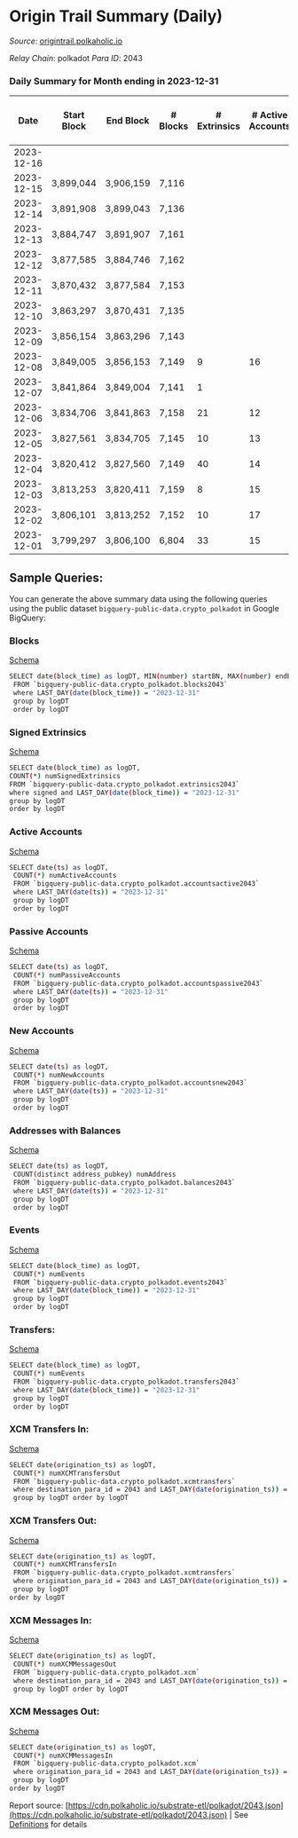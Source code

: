 # Origin Trail Summary (Daily)

_Source_: [origintrail.polkaholic.io](https://origintrail.polkaholic.io)

*Relay Chain*: polkadot
*Para ID*: 2043



### Daily Summary for Month ending in 2023-12-31


| Date    | Start Block | End Block | # Blocks | # Extrinsics | # Active Accounts | # Passive Accounts | # New Accounts | # Addresses | # Events  | # Transfers ($USD) | # XCM Transfers In ($USD) | # XCM Transfers Out ($USD) | # XCM In | # XCM Out | Issues |
|---------|-------------|-----------|----------|--------------|-------------------|--------------------|----------------|-------------|-----------|--------------------|---------------------------|----------------------------|----------|-----------|--------|
| 2023-12-16 |  |  |  |  |  |  |  |  |  |   |   |   |  |  |  |
| 2023-12-15 | 3,899,044 | 3,906,159 | 7,116 |  |  |  |  |  |  |   |   |   |  |  |  |
| 2023-12-14 | 3,891,908 | 3,899,043 | 7,136 |  |  |  |  |  |  |   |   |   |  |  |  |
| 2023-12-13 | 3,884,747 | 3,891,907 | 7,161 |  |  |  |  |  |  |   |   |   |  |  |  |
| 2023-12-12 | 3,877,585 | 3,884,746 | 7,162 |  |  |  |  |  |  |   |   |   |  |  |  |
| 2023-12-11 | 3,870,432 | 3,877,584 | 7,153 |  |  |  |  |  |  |   |   |   |  |  |  |
| 2023-12-10 | 3,863,297 | 3,870,431 | 7,135 |  |  |  |  | 3,823 |  |   |   |   |  |  |  |
| 2023-12-09 | 3,856,154 | 3,863,296 | 7,143 |  |  |  |  | 3,822 |  |   |   |   |  | 1 |  |
| 2023-12-08 | 3,849,005 | 3,856,153 | 7,149 | 9 | 16 | 40 |  | 3,820 | 1,432,067 | 71,948  |   |   |  |  |  |
| 2023-12-07 | 3,841,864 | 3,849,004 | 7,141 | 1 |  |  |  | 3,821 | 1,416,422 | 71,380  |   |   |  |  |  |
| 2023-12-06 | 3,834,706 | 3,841,863 | 7,158 | 21 | 12 | 32 |  | 3,821 | 1,439,502 | 72,494  |   |   |  |  |  |
| 2023-12-05 | 3,827,561 | 3,834,705 | 7,145 | 10 | 13 | 34 | 2 | 3,821 | 1,465,158 | 73,360  |   |   |  |  |  |
| 2023-12-04 | 3,820,412 | 3,827,560 | 7,149 | 40 | 14 | 32 |  | 3,819 | 1,474,407 | 73,510  |   |   |  |  |  |
| 2023-12-03 | 3,813,253 | 3,820,411 | 7,159 | 8 | 15 | 25 | 1 | 3,819 | 1,490,626 | 73,556  |   |   |  |  |  |
| 2023-12-02 | 3,806,101 | 3,813,252 | 7,152 | 10 | 17 | 22 |  | 3,818 | 1,461,995 | 74,707  |   |   |  |  |  |
| 2023-12-01 | 3,799,297 | 3,806,100 | 6,804 | 33 | 15 | 33 | 2 | 3,818 | 1,440,986 | 73,947  |   |   |  |  |  |

## Sample Queries:
You can generate the above summary data using the following queries using the public dataset `bigquery-public-data.crypto_polkadot` in Google BigQuery:


### Blocks 

[Schema](https://github.com/colorfulnotion/substrate-etl/blob/main/schema/blocks.json)

```bash
SELECT date(block_time) as logDT, MIN(number) startBN, MAX(number) endBN, COUNT(*) numBlocks 
 FROM `bigquery-public-data.crypto_polkadot.blocks2043`  
 where LAST_DAY(date(block_time)) = "2023-12-31" 
 group by logDT 
 order by logDT
```

### Signed Extrinsics 

[Schema](https://github.com/colorfulnotion/substrate-etl/blob/main/schema/extrinsics.json)

```bash
SELECT date(block_time) as logDT, 
COUNT(*) numSignedExtrinsics 
FROM `bigquery-public-data.crypto_polkadot.extrinsics2043`  
where signed and LAST_DAY(date(block_time)) = "2023-12-31" 
group by logDT 
order by logDT
```

### Active Accounts 

[Schema](https://github.com/colorfulnotion/substrate-etl/blob/main/schema/accountsactive.json)

```bash
SELECT date(ts) as logDT, 
 COUNT(*) numActiveAccounts 
 FROM `bigquery-public-data.crypto_polkadot.accountsactive2043` 
 where LAST_DAY(date(ts)) = "2023-12-31" 
 group by logDT 
 order by logDT
```

### Passive Accounts 

[Schema](https://github.com/colorfulnotion/substrate-etl/blob/main/schema/accountspassive.json)

```bash
SELECT date(ts) as logDT, 
 COUNT(*) numPassiveAccounts 
 FROM `bigquery-public-data.crypto_polkadot.accountspassive2043` 
 where LAST_DAY(date(ts)) = "2023-12-31" 
 group by logDT 
 order by logDT
```

### New Accounts 

[Schema](https://github.com/colorfulnotion/substrate-etl/blob/main/schema/accountsnew.json)

```bash
SELECT date(ts) as logDT, 
 COUNT(*) numNewAccounts 
 FROM `bigquery-public-data.crypto_polkadot.accountsnew2043` 
 where LAST_DAY(date(ts)) = "2023-12-31" 
 group by logDT
 order by logDT
```

### Addresses with Balances 

[Schema](https://github.com/colorfulnotion/substrate-etl/blob/main/schema/balances.json)

```bash
SELECT date(ts) as logDT,
 COUNT(distinct address_pubkey) numAddress 
 FROM `bigquery-public-data.crypto_polkadot.balances2043` 
 where LAST_DAY(date(ts)) = "2023-12-31" 
 group by logDT 
 order by logDT
```

### Events 

[Schema](https://github.com/colorfulnotion/substrate-etl/blob/main/schema/events.json)

```bash
SELECT date(block_time) as logDT, 
 COUNT(*) numEvents 
 FROM `bigquery-public-data.crypto_polkadot.events2043` 
 where LAST_DAY(date(block_time)) = "2023-12-31" 
 group by logDT 
 order by logDT
```

### Transfers:

[Schema](https://github.com/colorfulnotion/substrate-etl/blob/main/schema/transfers.json)

```bash
SELECT date(block_time) as logDT, 
 COUNT(*) numEvents 
 FROM `bigquery-public-data.crypto_polkadot.transfers2043` 
 where LAST_DAY(date(block_time)) = "2023-12-31" 
 group by logDT 
 order by logDT
```

### XCM Transfers In: 

[Schema](https://github.com/colorfulnotion/substrate-etl/blob/main/schema/xcmtransfers.json)

```bash
SELECT date(origination_ts) as logDT, 
 COUNT(*) numXCMTransfersOut 
 FROM `bigquery-public-data.crypto_polkadot.xcmtransfers` 
 where destination_para_id = 2043 and LAST_DAY(date(origination_ts)) = "2023-12-31" 
 group by logDT order by logDT
```

### XCM Transfers Out: 

[Schema](https://github.com/colorfulnotion/substrate-etl/blob/main/schema/xcmtransfers.json)

```bash
SELECT date(origination_ts) as logDT, 
 COUNT(*) numXCMTransfersIn 
 FROM `bigquery-public-data.crypto_polkadot.xcmtransfers` 
 where origination_para_id = 2043 and LAST_DAY(date(origination_ts)) = "2023-12-31" 
 group by logDT 
order by logDT
```

### XCM Messages In: 

[Schema](https://github.com/colorfulnotion/substrate-etl/blob/main/schema/xcm.json)

```bash
SELECT date(origination_ts) as logDT, 
 COUNT(*) numXCMMessagesOut 
 FROM `bigquery-public-data.crypto_polkadot.xcm` 
 where destination_para_id = 2043 and LAST_DAY(date(origination_ts)) = "2023-12-31" 
 group by logDT order by logDT
```

### XCM Messages Out: 

[Schema](https://github.com/colorfulnotion/substrate-etl/blob/main/schema/xcm.json)

```bash
SELECT date(origination_ts) as logDT, 
 COUNT(*) numXCMMessagesIn 
 FROM `bigquery-public-data.crypto_polkadot.xcm` 
 where origination_para_id = 2043 and LAST_DAY(date(origination_ts)) = "2023-12-31" 
 group by logDT 
order by logDT
```


Report source: [https://cdn.polkaholic.io/substrate-etl/polkadot/2043.json](https://cdn.polkaholic.io/substrate-etl/polkadot/2043.json) | See [Definitions](/DEFINITIONS.md) for details
